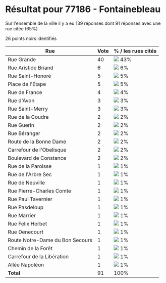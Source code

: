 # Résultat pour 77186 - Fontainebleau

Sur l'ensemble de la ville il y a eu 139 réponses dont 91 réponses avec une rue citée (65%)

26 points noirs identifiés

| Rue | Vote | % / les rues cités|
|-----|------|-------------------|
| Rue Grande | 40 | <img src="../../img/bar_43.gif" />&nbsp;43%|
| Rue Aristide Briand | 6 | <img src="../../img/bar_6.gif" />&nbsp;6%|
| Rue Saint-Honoré | 5 | <img src="../../img/bar_5.gif" />&nbsp;5%|
| Place de l'Étape | 5 | <img src="../../img/bar_5.gif" />&nbsp;5%|
| Rue de France | 4 | <img src="../../img/bar_4.gif" />&nbsp;4%|
| Rue d'Avon | 3 | <img src="../../img/bar_3.gif" />&nbsp;3%|
| Rue Saint-Merry | 3 | <img src="../../img/bar_3.gif" />&nbsp;3%|
| Rue de la Coudre | 2 | <img src="../../img/bar_2.gif" />&nbsp;2%|
| Rue Guerin | 2 | <img src="../../img/bar_2.gif" />&nbsp;2%|
| Rue Béranger | 2 | <img src="../../img/bar_2.gif" />&nbsp;2%|
| Route de la Bonne Dame | 2 | <img src="../../img/bar_2.gif" />&nbsp;2%|
| Carrefour de l'Obelisque | 2 | <img src="../../img/bar_2.gif" />&nbsp;2%|
| Boulevard de Constance | 2 | <img src="../../img/bar_2.gif" />&nbsp;2%|
| Rue de la Paroisse | 1 | <img src="../../img/bar_1.gif" />&nbsp;1%|
| Rue de l'Arbre Sec | 1 | <img src="../../img/bar_1.gif" />&nbsp;1%|
| Rue de Neuville | 1 | <img src="../../img/bar_1.gif" />&nbsp;1%|
| Rue Pierre-Charles Comte | 1 | <img src="../../img/bar_1.gif" />&nbsp;1%|
| Rue Paul Tavernier | 1 | <img src="../../img/bar_1.gif" />&nbsp;1%|
| Rue Pasdeloup | 1 | <img src="../../img/bar_1.gif" />&nbsp;1%|
| Rue Marrier | 1 | <img src="../../img/bar_1.gif" />&nbsp;1%|
| Rue Felix Herbet | 1 | <img src="../../img/bar_1.gif" />&nbsp;1%|
| Rue Denecourt | 1 | <img src="../../img/bar_1.gif" />&nbsp;1%|
| Route Notre-Dame du Bon Secours | 1 | <img src="../../img/bar_1.gif" />&nbsp;1%|
| Chemin de la Forêt | 1 | <img src="../../img/bar_1.gif" />&nbsp;1%|
| Carrefour de la Libération | 1 | <img src="../../img/bar_1.gif" />&nbsp;1%|
| Allée Napoléon | 1 | <img src="../../img/bar_1.gif" />&nbsp;1%|
| **Total** | 91 | 100%|
